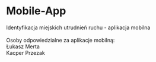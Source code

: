 # Mobile-App
Identyfikacja miejskich utrudnień ruchu - aplikacja mobilna<br><br>
Osoby odpowiedzialne za aplikacje mobilną:<br>
Łukasz Merta<br>
Kacper Przezak<br>
